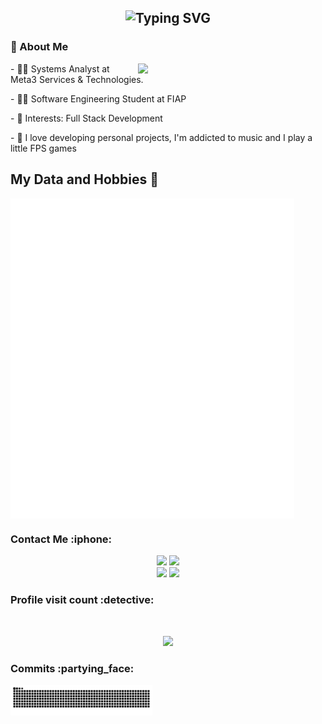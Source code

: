 <h2 align="center">
  <img src="https://readme-typing-svg.herokuapp.com?color=8100F7&lines=Hello%2C+my+name+is+Gabriel+Amorim!" alt="Typing SVG" />
</h2>

### 👋 About Me
<div style="display: inline_block"  >
<img src="https://lanyard.cnrad.dev/api/257165295427256320?idleMessage=Provavelmente%20Trabalhando...&borderRadius=30px&imgStyle=square" align="right"  width="300"/>
  
<p> - 👨‍💻 Systems Analyst at Meta3 Services & Technologies. </p>
<p> - 👨‍🎓 Software Engineering Student at FIAP</p>
<p> - 🎯 Interests: Full Stack Development </p>
<p> - 🦊 I love developing personal projects, I'm addicted to music and I play a little FPS games</p>
  
</div>

 ## My Data and Hobbies 🚀 <br>
 
<div style="display: flex; justify-content: space-between;">
    <div style="display: flex;">
        <img width="45%" alt="🦑" src="./general.svg">
        <img width="45%" alt="🦑" src="./media.svg" align="right"/>
    </div>
</div>

<h3>Contact Me :iphone:</h3> 

<p align="center">
  <a href="https://instagram.com/amorim.gg_" target="_blank"><img src="https://img.shields.io/badge/-Instagram-%23E4405F?style=for-the-badge&logo=instagram&logoColor=white" target="_blank"></a>
 <a href="https://api.whatsapp.com/send?phone=+553198977783&text=." target="_blank"><img src="https://img.shields.io/badge/WhatsApp-25D366?style=for-the-badge&logo=whatsapp&logoColor=white" 
 target="_blank"></a>
  <br>
  <a href = "mailto:contato@gabriel@amorim.pro"><img src="https://img.shields.io/badge/-Gmail-%23333?style=for-the-badge&logo=gmail&logoColor=white" target="_blank"></a>
  <a href="https://www.linkedin.com/in/gabrielamorim0" target="_blank"><img src="https://img.shields.io/badge/-LinkedIn-%230077B5?style=for-the-badge&logo=linkedin&logoColor=white" target="_blank"></a>
    </a>
</p>

<p align="center"> 

<h3>  Profile visit count :detective: </h3> <br>
 <p align="center"> 
   <img alingn="center" src="https://profile-counter.glitch.me/AmorimMG/count.svg" />
 </p>


<h3> Commits :partying_face: </h3> 
<div align="center"> 
        <img width="45%" alt="🦑" src="https://github.com/AmorimMG/AmorimMG/blob/output/github-contribution-grid-snake-dark.svg" align="left"/>
</p>
